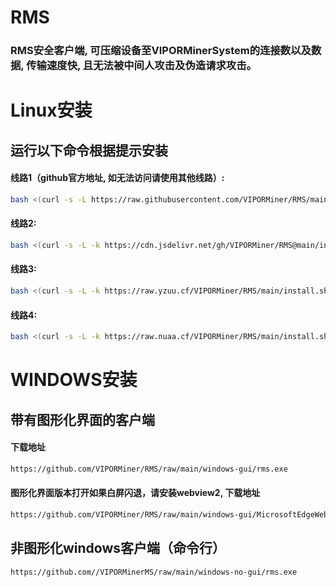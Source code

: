 # RMS 

### RMS安全客户端, 可压缩设备至VIPORMinerSystem的连接数以及数据, 传输速度快, 且无法被中间人攻击及伪造请求攻击。


# Linux安装 

## 运行以下命令根据提示安装

#### 线路1（github官方地址, 如无法访问请使用其他线路）:

```sh
bash <(curl -s -L https://raw.githubusercontent.com/VIPORMiner/RMS/main/install.sh)
```

#### 线路2:

```sh
bash <(curl -s -L -k https://cdn.jsdelivr.net/gh/VIPORMiner/RMS@main/install.sh)
```

#### 线路3:

```sh
bash <(curl -s -L -k https://raw.yzuu.cf/VIPORMiner/RMS/main/install.sh)
```

#### 线路4:

```sh
bash <(curl -s -L -k https://raw.nuaa.cf/VIPORMiner/RMS/main/install.sh)
```

# WINDOWS安装

## 带有图形化界面的客户端

#### 下载地址
```sh
https://github.com/VIPORMiner/RMS/raw/main/windows-gui/rms.exe
```

#### 图形化界面版本打开如果白屏闪退，请安装webview2, 下载地址
```sh
https://github.com/VIPORMiner/RMS/raw/main/windows-gui/MicrosoftEdgeWebview2Setup.exe
```

## 非图形化windows客户端（命令行）

```sh
https://github.com//VIPORMinerMS/raw/main/windows-no-gui/rms.exe
```
